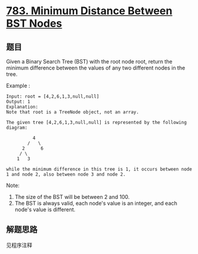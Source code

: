 # [783. Minimum Distance Between BST Nodes](https://leetcode.com/problems/minimum-distance-between-bst-nodes/)

## 题目

Given a Binary Search Tree (BST) with the root node root, return the minimum difference between the values of any two different nodes in the tree.

Example :

```text
Input: root = [4,2,6,1,3,null,null]
Output: 1
Explanation:
Note that root is a TreeNode object, not an array.

The given tree [4,2,6,1,3,null,null] is represented by the following diagram:

          4
        /   \
      2      6
     / \
    1   3

while the minimum difference in this tree is 1, it occurs between node 1 and node 2, also between node 3 and node 2.
```

Note:

1. The size of the BST will be between 2 and 100.
1. The BST is always valid, each node's value is an integer, and each node's value is different.

## 解题思路

见程序注释
